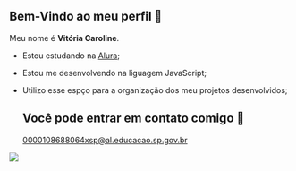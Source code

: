 ## Bem-Vindo ao meu perfil 🤍


Meu nome é **Vitória Caroline**.
- Estou estudando na [Alura](https://www.alura.com.br);
- Estou me desenvolvendo na liguagem JavaScript;
- Utilizo esse espço para a organização dos meu projetos desenvolvidos;

  ## Você pode entrar em contato comigo 📧

  0000108688064xsp@al.educacao.sp.gov.br

 ![](https://media1.tenor.com/m/qeJ4b1t6XhQAAAAC/miau-cat.gif)

